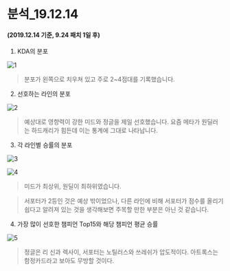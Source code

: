 # 분석_19.12.14

#### (2019.12.14 기준, 9.24 패치 1일 후)

1. KDA의 분포

![1](https://user-images.githubusercontent.com/58083333/70853077-7eff5800-1eec-11ea-9b73-c888db29dc2c.png)

> 분포가 왼쪽으로 치우쳐 있고 주로 2~4점대를 기록했습니다.

2. 선호하는 라인의 분포

![2](https://user-images.githubusercontent.com/58083333/70853079-80308500-1eec-11ea-85cf-0c967560d8b4.png)

> 예상대로 영향력이 강한 미드와 정글을 제일 선호했습니다. 요즘 메타가 원딜러는 하드캐리가 힘든데 이는 통계에 그대로 나타납니다.

3. 각 라인별 승률의 분포

![3](https://user-images.githubusercontent.com/58083333/70853080-80c91b80-1eec-11ea-96a1-e181dd7b92f7.png)

![4](https://user-images.githubusercontent.com/58083333/70853082-8161b200-1eec-11ea-8568-3d799f092cc1.png)

>  미드가 최상위, 원딜이 최하위였습니다.

> 서포터가 2등인 것은 예상 밖이었으나, 다른 라인에 비해 서포터가 점수를 올리기 쉽다고 알려져 있는 것을 생각해보면 주목할 만한 부분은 아닌 것 같습니다.

4. 가장 많이 선호한 챔피언 Top15와 해당 챔피언 평균 승률

![5](https://user-images.githubusercontent.com/58083333/70853083-81fa4880-1eec-11ea-97b9-1c68b2c8c55e.png)

> 정글은 리 신과 렉사이, 서포터는 노틸러스와 쓰레쉬가 압도적이다.
> 아트록스는 함정카드라고 보아도 무방할 것이다.

